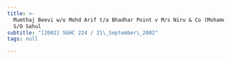 ```yaml
---
title: >-
  Mumthaj Beevi w/o Mohd Arif t/a Bhadhar Point v M/s Niru & Co (Mohamed Arif
  S/O Sahul
subtitle: "[2002] SGHC 224 / 21\_September\_2002"
tags: null

---
```


